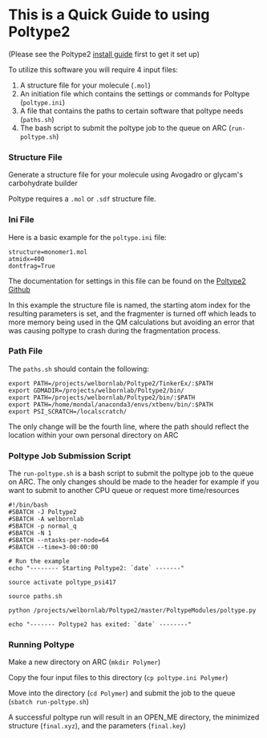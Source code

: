 # This is a Quick Guide to using Poltype2
(Please see the Poltype2 [install guide](./Poltype_Install.md) first to get it set up)

To utilize this software you will require 4 input files:

1. A structure file for your molecule (`.mol`)
2. An initiation file which contains the settings or commands for Poltype (`poltype.ini`)
3. A file that contains the paths to certain software that poltype needs (`paths.sh`)
4. The bash script to submit the poltype job to the queue on ARC (`run-poltype.sh`)


### Structure File

Generate a structure file for your molecule using Avogadro or glycam's carbohydrate builder

Poltype requires a `.mol` or `.sdf` structure file. 

### Ini File

Here is a basic example for the `poltype.ini` file:

```
structure=monomer1.mol
atmidx=400
dontfrag=True
```

The documentation for settings in this file can be found on the [Poltype2 Github](https://github.com/TinkerTools/poltype2/blob/master/README/README_HELP.MD)

In this example the structure file is named, the starting atom index for the resulting parameters is set, and the fragmenter is turned off which leads to more memory being used in the QM calculations but avoiding an error that was causing poltype to crash during the fragmentation process.

### Path File

The `paths.sh` should contain the following: 

```
export PATH=/projects/welbornlab/Poltype2/TinkerEx/:$PATH
export GDMADIR=/projects/welbornlab/Poltype2/bin/
export PATH=/projects/welbornlab/Poltype2/bin/:$PATH
export PATH=/home/mondal/anaconda3/envs/xtbenv/bin/:$PATH
export PSI_SCRATCH=/localscratch/
```

The only change will be the fourth line, where the path should reflect the location within your own personal directory on ARC

### Poltype Job Submission Script

The `run-poltype.sh` is a bash script to submit the poltype job to the queue on ARC. The only changes should be made to the header for example if you want to submit to another CPU queue or request more time/resources

```
#!/bin/bash
#SBATCH -J Poltype2
#SBATCH -A welbornlab
#SBATCH -p normal_q
#SBATCH -N 1
#SBATCH --ntasks-per-node=64
#SBATCH --time=3-00:00:00

# Run the example
echo "-------- Starting Poltype2: `date` -------"

source activate poltype_psi417

source paths.sh

python /projects/welbornlab/Poltype2/master/PoltypeModules/poltype.py

echo "------- Poltype2 has exited: `date` --------"
```

### Running Poltype

Make a new directory on ARC (`mkdir Polymer`) 

Copy the four input files to this directory (`cp poltype.ini Polymer`)

Move into the directory (`cd Polymer`) and submit the job to the queue (`sbatch run-poltype.sh`)



A successful poltype run will result in an OPEN_ME directory, the minimized structure (`final.xyz`), and the parameters (`final.key`)


